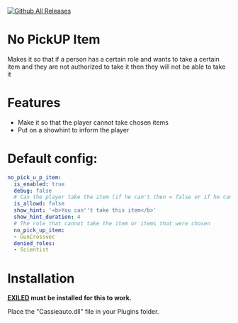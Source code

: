 [![Github All Releases](https://img.shields.io/github/downloads/RomzyyTV/NoPickUpItem/total?color=blueviolet&style=for-the-badge)]()

# No PickUP Item
Makes it so that if a person has a certain role and wants to take a certain item and they are not authorized to take it then they will not be able to take it

# Features
- Make it so that the player cannot take chosen items
- Put on a showhint to inform the player

# Default config:
```yaml
no_pick_u_p_item:
  is_enabled: true
  debug: false
  # Can the player take the item (if he can't then = false or if he can't = true)
  is_allowd: false
  show_hint: '<b>You can''t take this item</b>'
  show_hint_duration: 4
  # The role that cannot take the item or items that were chosen
  no_pick_up_item:
  - GunCrossvec
  denied_roles:
  - Scientist
```
# Installation

**[EXILED](https://github.com/ExMod-Team/EXILED) must be installed for this to work.**

Place the "Cassieauto.dll" file in your Plugins folder.
